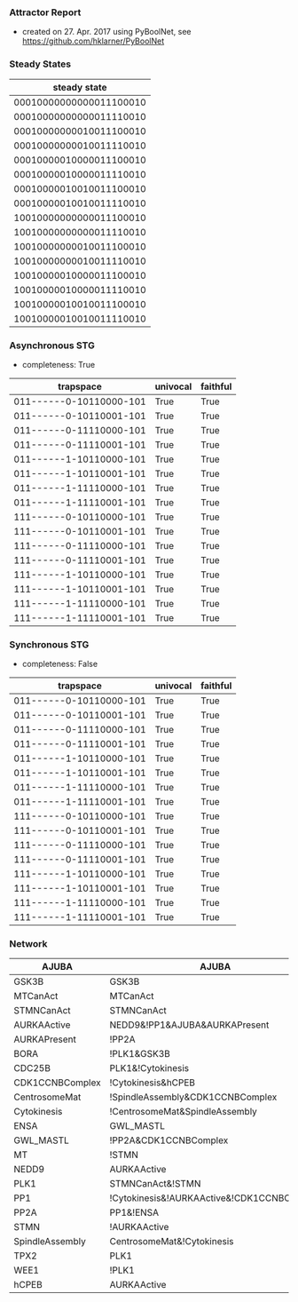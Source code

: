 

### Attractor Report
 * created on 27. Apr. 2017 using PyBoolNet, see https://github.com/hklarner/PyBoolNet

### Steady States
| steady state            |
| ----------------------- | 
| 00010000000000011100010 |
| 00010000000000011110010 |
| 00010000000010011100010 |
| 00010000000010011110010 |
| 00010000010000011100010 |
| 00010000010000011110010 |
| 00010000010010011100010 |
| 00010000010010011110010 |
| 10010000000000011100010 |
| 10010000000000011110010 |
| 10010000000010011100010 |
| 10010000000010011110010 |
| 10010000010000011100010 |
| 10010000010000011110010 |
| 10010000010010011100010 |
| 10010000010010011110010 |

### Asynchronous STG
 * completeness: True

| trapspace               | univocal  | faithful  |
| ----------------------- | --------- | --------- |
| 011------0-10110000-101 | True      | True      |
| 011------0-10110001-101 | True      | True      |
| 011------0-11110000-101 | True      | True      |
| 011------0-11110001-101 | True      | True      |
| 011------1-10110000-101 | True      | True      |
| 011------1-10110001-101 | True      | True      |
| 011------1-11110000-101 | True      | True      |
| 011------1-11110001-101 | True      | True      |
| 111------0-10110000-101 | True      | True      |
| 111------0-10110001-101 | True      | True      |
| 111------0-11110000-101 | True      | True      |
| 111------0-11110001-101 | True      | True      |
| 111------1-10110000-101 | True      | True      |
| 111------1-10110001-101 | True      | True      |
| 111------1-11110000-101 | True      | True      |
| 111------1-11110001-101 | True      | True      |

### Synchronous STG
 * completeness: False

| trapspace               | univocal  | faithful  |
| ----------------------- | --------- | --------- |
| 011------0-10110000-101 | True      | True      |
| 011------0-10110001-101 | True      | True      |
| 011------0-11110000-101 | True      | True      |
| 011------0-11110001-101 | True      | True      |
| 011------1-10110000-101 | True      | True      |
| 011------1-10110001-101 | True      | True      |
| 011------1-11110000-101 | True      | True      |
| 011------1-11110001-101 | True      | True      |
| 111------0-10110000-101 | True      | True      |
| 111------0-10110001-101 | True      | True      |
| 111------0-11110000-101 | True      | True      |
| 111------0-11110001-101 | True      | True      |
| 111------1-10110000-101 | True      | True      |
| 111------1-10110001-101 | True      | True      |
| 111------1-11110000-101 | True      | True      |
| 111------1-11110001-101 | True      | True      |

### Network
| AJUBA           | AJUBA                                                                                                                                                                                                 |
| --------------- | ----------------------------------------------------------------------------------------------------------------------------------------------------------------------------------------------------- |
| GSK3B           | GSK3B                                                                                                                                                                                                 |
| MTCanAct        | MTCanAct                                                                                                                                                                                              |
| STMNCanAct      | STMNCanAct                                                                                                                                                                                            |
| AURKAActive     | NEDD9&!PP1&AJUBA&AURKAPresent | !PP1&AJUBA&AURKAPresent&BORA | NEDD9&AJUBA&!AURKAActive&AURKAPresent | AJUBA&!AURKAActive&BORA&AURKAPresent | !PP1&TPX2&AURKAPresent | TPX2&!AURKAActive&AURKAPresent |
| AURKAPresent    | !PP2A                                                                                                                                                                                                 |
| BORA            | !PLK1&GSK3B | !Cytokinesis                                                                                                                                                                            |
| CDC25B          | PLK1&!Cytokinesis | !Cytokinesis&AURKAActive                                                                                                                                                          |
| CDK1CCNBComplex | !Cytokinesis&hCPEB | !WEE1&!Cytokinesis | CDC25B&!Cytokinesis                                                                                                                                         |
| CentrosomeMat   | !SpindleAssembly&CDK1CCNBComplex                                                                                                                                                                      |
| Cytokinesis     | !CentrosomeMat&SpindleAssembly                                                                                                                                                                        |
| ENSA            | GWL_MASTL                                                                                                                                                                                             |
| GWL_MASTL       | !PP2A&CDK1CCNBComplex                                                                                                                                                                                 |
| MT              | !STMN                                                                                                                                                                                                 |
| NEDD9           | AURKAActive                                                                                                                                                                                           |
| PLK1            | STMNCanAct&!STMN | MT&MTCanAct | AURKAActive                                                                                                                                                          |
| PP1             | !Cytokinesis&!AURKAActive&!CDK1CCNBComplex                                                                                                                                                            |
| PP2A            | PP1&!ENSA                                                                                                                                                                                             |
| STMN            | !AURKAActive                                                                                                                                                                                          |
| SpindleAssembly | CentrosomeMat&!Cytokinesis                                                                                                                                                                            |
| TPX2            | PLK1                                                                                                                                                                                                  |
| WEE1            | !PLK1                                                                                                                                                                                                 |
| hCPEB           | AURKAActive                                                                                                                                                                                           |

